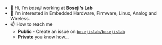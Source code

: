 - 👋 Hi, I’m *boseji* working at **Boseji's Lab**
- 👀 I’m interested in Embedded Hardware, Firmware, Linux, Analog and Wireless.
- 📫 How to reach me
    - **Public** - Create an issue on [`bosejislab/bosejislab`](https://github.com/bosejislab/bosejislab)
    - **Private** you know how...

<!---
bosejislab/bosejislab is a ✨ special ✨ repository because its `README.md` (this file) appears on your GitHub profile.
You can click the Preview link to take a look at your changes.
--->
